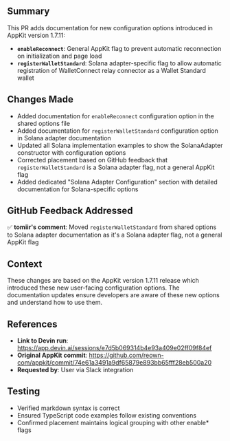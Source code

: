## Summary

This PR adds documentation for new configuration options introduced in AppKit version 1.7.11:

- **`enableReconnect`**: General AppKit flag to prevent automatic reconnection on initialization and page load
- **`registerWalletStandard`**: Solana adapter-specific flag to allow automatic registration of WalletConnect relay connector as a Wallet Standard wallet

## Changes Made

- Added documentation for `enableReconnect` configuration option in the shared options file
- Added documentation for `registerWalletStandard` configuration option in Solana adapter documentation
- Updated all Solana implementation examples to show the SolanaAdapter constructor with configuration options
- Corrected placement based on GitHub feedback that `registerWalletStandard` is a Solana adapter flag, not a general AppKit flag
- Added dedicated "Solana Adapter Configuration" section with detailed documentation for Solana-specific options

## GitHub Feedback Addressed

✅ **tomiir's comment**: Moved `registerWalletStandard` from shared options to Solana adapter documentation as it's a Solana adapter flag, not a general AppKit flag

## Context

These changes are based on the AppKit version 1.7.11 release which introduced these new user-facing configuration options. The documentation updates ensure developers are aware of these new options and understand how to use them.

## References

- **Link to Devin run**: https://app.devin.ai/sessions/e7d5b069314b4e93a409e02ff09f84ef
- **Original AppKit commit**: https://github.com/reown-com/appkit/commit/74e61a3491a9df65879e893bb65fff28eb500a20
- **Requested by**: User via Slack integration

## Testing

- Verified markdown syntax is correct
- Ensured TypeScript code examples follow existing conventions
- Confirmed placement maintains logical grouping with other enable* flags
